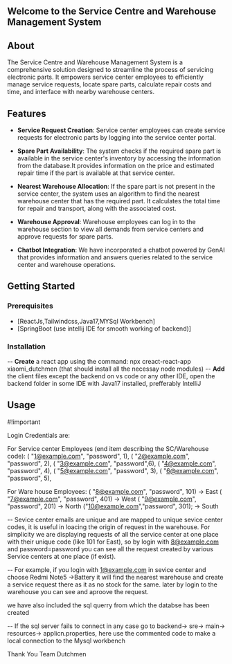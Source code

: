 



## Welcome to the Service Centre and Warehouse Management System 



## About

The Service Centre and Warehouse Management System is a comprehensive solution designed to streamline the process of servicing electronic parts. 
It empowers service center employees to efficiently manage service requests, locate spare parts, calculate repair costs and time, and interface with nearby warehouse centers.



## Features

- **Service Request Creation**: Service center employees can create service requests for electronic parts by logging into the service center portal.

- **Spare Part Availability**: The system checks if the required spare part is available in the service center's inventory by accessing the information from the database.It provides information on the price and estimated repair time if the part is available at that service center.
- **Nearest Warehouse Allocation**: If the spare part is not present in the service center, the system uses an algorithm to find the nearest warehouse center that has the required part.
                                   It calculates the total time for repair and transport, along with the associated cost.

- **Warehouse Approval**: Warehouse employees can log in to the warehouse section to view all demands from service centers and approve requests for spare parts.

- **Chatbot Integration**: We have incorporated a chatbot powered by GenAI that provides information and answers queries related to the service center and warehouse operations.




## Getting Started

### Prerequisites

- [ReactJs,Tailwindcss,Java17,MYSql Workbench]
- [SpringBoot (use intellij IDE for smooth working of backend)]

  

### Installation

  -- **Create** a react app using the command: npx creact-react-app xiaomi_dutchmen (that should install all the necessay node modules)
  -- **Add** the client files except the backend on vs code or any other IDE, open the backend folder in some IDE with Java17 installed, prefferably IntelliJ
  
    


  
## Usage

  #!important 

  Login Credentials are: 


  For Service center Employees (end item describing the SC/Warehouse code):
    ( "1@example.com", "password", 1),
    ( "2@example.com", "password", 2),
    ( "3@example.com", "password",6),
    ( "4@example.com", "password", 4),
    ( "5@example.com", "password", 3),
    ( "6@example.com", "password", 5),


  For Ware house Employees:
   ( "8@example.com", "password", 101) ->	East
    ( "7@example.com", "password", 401) ->  West
    ( "9@example.com", "password", 201) ->  North
    ("10@example.com","password", 301); -> South


  -- Sevice center emails are unique and are mapped to unique sevice center codes, it is useful in loacing the origin of request in the warehouse.
     For simplicity we are displaying requests of all the service center at one place with their unique code (like 101 for East), so by login with 8@example.com and password=password
     you can see all the request created by various Service centers at one place (if exist).





  -- For example, if you login with 1@example.com in sevice center and choose Redmi Note5 ->Battery  it will find the nearest warehouse and create a service request there as it as no 
    stock for the same. later by login to the warehouse you can see and aproove the request.

   we have also included the sql querry from which the databse has been created 

 -- If the sql server fails to connect in any case go to backend-> sre-> main-> resources-> applicn.properties, here use the commented code to make a local connection to the Mysql workbench



    
  


      



Thank You
Team Dutchmen
